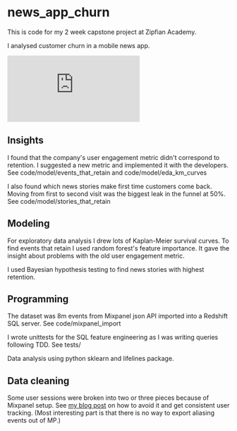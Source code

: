 # news_app_churn

This is code for my 2 week capstone project at Zipfian Academy.

I analysed customer churn in a mobile news app.

![Presentation](https://github.com/tmylk/news_app_churn/blob/master/news_app_churn.pdf)

## Insights

I found that the company's user engagement metric didn't correspond to retention. I suggested a new metric and implemented it with the developers. See code/model/events_that_retain and code/model/eda_km_curves

I also found which news stories make first time customers come back. Moving from first to second visit was the biggest leak in the funnel at 50%. See code/model/stories_that_retain

## Modeling

For exploratory data analysis I drew lots of Kaplan-Meier survival curves. To find events that retain I used random forest's feature importance. It gave the insight about problems with the old user engagement metric. 

I used Bayesian hypothesis testing to find news stories with highest retention.

## Programming

The dataset was 8m events from Mixpanel json API imported into a Redshift SQL server. See code/mixpanel_import

I wrote unittests for the SQL feature engineering as I was writing queries following TDD. See tests/

Data analysis using python sklearn and lifelines package.

## Data cleaning

Some user sessions were broken into two or three pieces because of Mixpanel setup. See [my blog post](http://lev.ghost.io/2015/04/05/how-to-setup-mixpanel-for-churn-analysis/) on how to avoid it and get consistent user tracking. (Most interesting part is that there is no way to export aliasing events out of MP.)
